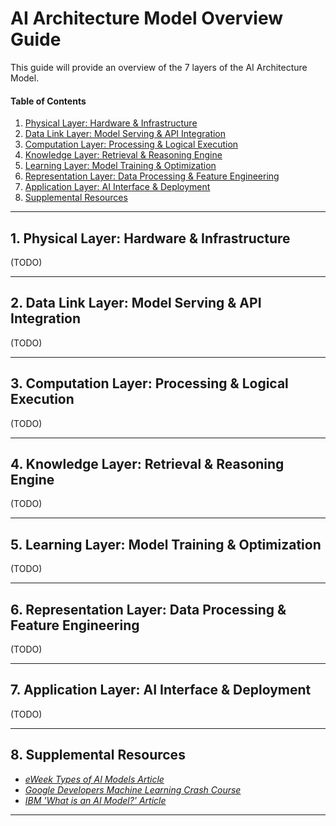 # AI Architecture Model Overview Guide

This guide will provide an overview of the 7 layers of the AI Architecture Model.

#### Table of Contents

1. [Physical Layer: Hardware & Infrastructure](#physical)
2. [Data Link Layer: Model Serving & API Integration](#data-link)
3. [Computation Layer: Processing & Logical Execution](#computation)
4. [Knowledge Layer: Retrieval & Reasoning Engine](#knowledge)
5. [Learning Layer: Model Training & Optimization](#learning)
6. [Representation Layer: Data Processing & Feature Engineering](#representation)
7. [Application Layer: AI Interface & Deployment](#application)
8. [Supplemental Resources](#supplemental)

<hr />

## <a name="physical">1. Physical Layer: Hardware & Infrastructure</a>

(TODO)

<hr />

## <a name="data-link">2. Data Link Layer: Model Serving & API Integration</a>

(TODO)

<hr />

## <a name="computation">3. Computation Layer: Processing & Logical Execution</a>

(TODO)

<hr />

## <a name="knowledge">4. Knowledge Layer: Retrieval & Reasoning Engine</a>

(TODO)

<hr />

## <a name="learning">5. Learning Layer: Model Training & Optimization</a>

(TODO)

<hr />

## <a name="representation">6. Representation Layer: Data Processing & Feature Engineering</a>

(TODO)

<hr />

## <a name="application">7. Application Layer: AI Interface & Deployment</a>

(TODO)

<hr />

## <a name="supplemental">8. Supplemental Resources</a>

* *[eWeek Types of AI Models Article](https://www.eweek.com/artificial-intelligence/ai-model-types/)*
* *[Google Developers Machine Learning Crash Course](https://developers.google.com/machine-learning/crash-course)*
* *[IBM 'What is an AI Model?' Article](https://www.ibm.com/think/topics/ai-model)*
  
<hr />
